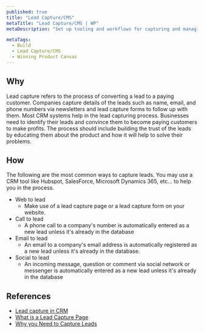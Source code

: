 ```yaml
---
published: true
title: "Lead Capture/CMS"
metaTitle: "Lead Capture/CMS | WP"
metaDescription: "Set up tooling and workflows for capturing and managing your potential customers. Invest in Customer Relationship Management system to automate and provide a consistent experience."

metaTags:
  - Build
  - Lead Capture/CMS
  - Winning Product Canvas
---
```


## Why
Lead capture refers to the process of converting a lead to a paying customer. Companies capture details of the leads such as name, email, and phone numbers via newsletters and lead capture forms to follow up with them. Most CRM systems help in the lead capturing process. Businesses need to identify their leads and convince them to become paying customers to make profits. The process should include building the trust of the leads by educating them about the product and how it will help to solve their problems. 

## How
The following are the most common ways to capture leads. You may use a CRM tool like Hubspot, SalesForce, Microsoft Dynamics 365, etc... to help you in the process.

- Web to lead
  - Make use of a lead capture page or a lead capture form on your website.
- Call to lead
  - A phone call to a company's number is automatically entered as a new lead unless it's already in the database
- Email to lead
  - An email to a company's email address is automatically registered as a new lead unless it's already in the database.
- Social to lead
  - An incoming message, question or comment via social network or messenger is automatically entered as a new lead unless it's already in the database

## References

- [Lead capture in CRM](https://www.bitrix24.com/glossary/what-is-lead-capture-crm-definition.php)
- [What is a Lead Capture Page](https://instapage.com/what-is-a-lead-capture-page)
- [Why you Need to Capture Leads](https://www.process.st/why-you-need-to-capture-leads-on-your-company-website/)

